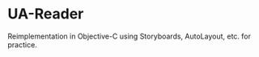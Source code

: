 UA-Reader
=========

Reimplementation in Objective-C using Storyboards, AutoLayout, etc. for practice.

